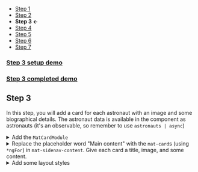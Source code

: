 * [Step 1](./step_1.md)
* [Step 2](./step_2.md)
* **Step 3 <-**
* [Step 4](./step_4.md)
* [Step 5](./step_5.md)
* [Step 6](./step_6.md)
* [Step 7](./step_7.md)

### <a href="https://stackblitz.com/github/rnocc/blast-off-with-am/tree/step-2" target="_blank">Step 3 setup demo</a>
### <a href="https://stackblitz.com/github/rnocc/blast-off-with-am/tree/step-3" target="_blank">Step 3 completed demo</a>

## Step 3

In this step, you will add a card for each astronaut with an image and some biographical details. The astronaut data is available in the component as astronauts (it's an observable, so remember to use <code>astronauts | async</code>)

<details><summary>Add the <code>MatCardModule</code></summary>

`app.module.ts`

```ts
import { MatCardModule } from '@angular/material/card';

@NgModule({
  ...
  imports: [
    ...
    MatCardModule,
  ],
  ...
})
```
</details>

<details><summary>Replace the placeholder word "Main content" with the <code>mat-card</code>s (using <code>*ngFor</code>) in <code>mat-sidenav-content</code>. Give each card a title, image, and some content.</summary>

`app.component.html` 

```html
  <mat-sidenav-content role="region">
    <mat-card *ngFor="let astronaut of astronauts | async">
      <mat-card-title>{{astronaut.name}}</mat-card-title>
      <img mat-card-image [src]="astronaut.photo">
      <mat-card-content>
        <dl>
          <dt class="mat-small">Name</dt>
          <dd class="mat-body-2">{{ astronaut.name }}</dd>
          <dt class="mat-small">Space walks</dt>
          <dd class="mat-body-2">{{ astronaut.spaceWalks }}</dd>
          <dt class="mat-small">Undergraduate major</dt>
          <dd class="mat-body-2">{{ astronaut.undergraduateMajor }}</dd>
        </dl>
      </mat-card-content>
    </mat-card>
  </mat-sidenav-content>
```
</details>

<details><summary>Add some layout styles</summary>

`app.component.css` 

```css
mat-sidenav-content {
  padding: 16px;
  display: grid;
  grid-gap: 10px;
  grid-template-columns: repeat(auto-fill, 280px);
}

mat-card {
  width: 232px;
}

[mat-card-image] {
  height: 330px;
}

dl {
  display: grid;
  grid-template-columns: 2fr 3fr;
}

dd {
  margin-inline-start: 0;
}
```
</details>
